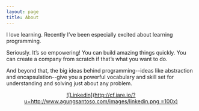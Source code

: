 ```yaml
---
layout: page
title: About
---
```


I love learning. Recently I’ve been especially excited about learning programming. 

Seriously. It’s so empowering! You can build amazing things quickly. You can create a company from scratch if that’s what you want to do. 

And beyond that, the big ideas behind programming--ideas like abstraction and encapsulation--give you a powerful vocabulary and skill set for understanding and solving just about any problem.

<center>
<a href="https://id.linkedin.com/in/agungsantoso
" rel="Linkedin">![Linkedin](http://cf.jare.io/?u=http://www.agungsantoso.com/images/linkedin.png =100x)</a>
</center>
